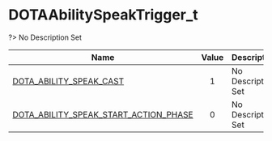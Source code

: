 # DOTAAbilitySpeakTrigger_t
?> No Description Set

Name|Value|Description|Client
--|:--:|--|:--:
[DOTA_ABILITY_SPEAK_CAST](Constants/DOTAAbilitySpeakTrigger_t/DOTA_ABILITY_SPEAK_CAST)|1|No Description Set|✔
[DOTA_ABILITY_SPEAK_START_ACTION_PHASE](Constants/DOTAAbilitySpeakTrigger_t/DOTA_ABILITY_SPEAK_START_ACTION_PHASE)|0|No Description Set|✔
